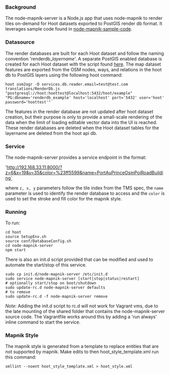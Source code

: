 ### Background
The node-mapnik-server is a Node.js app that uses node-mapnik to render tiles on-demand for Hoot datasets exported to PostGIS render db format.  It leverages sample code found in [node-mapnik-sample-code](https://github.com/mapnik/node-mapnik-sample-code).

### Datasource
The render databases are built for each Hoot dataset and follow the naming convention 'renderdb_*layername*'.  A separate PostGIS enabled database is created for each Hoot dataset with the script found [here](https://github.com/ngageoint/hootenanny/blob/mapnik/scripts/exportrenderdb.sh).  The map dataset features are exported from the OSM nodes, ways, and relations in the hoot db to PostGIS layers using the following hoot command:

`hoot osm2ogr -D services.db.reader.email=test@test.com translations/RenderDb.js "postgresql://hoot:hoottest@localhost:5432/hoot/example" "PG:dbname='renderdb_example' host='localhost' port='5432' user='hoot' password='hoottest'"`

The features in the render database are not updated after hoot dataset creation, but their purpose is only to provide a small-scale rendering of the data when the limit of loading editable vector data into the UI is reached.  These render databases are deleted when the Hoot dataset tables for the layername are deleted from the hoot api db.

### Service
The node-mapnik-server provides a service endpoint in the format:

'http://192.168.33.11:8000/?z=6&x=19&y=35&color=%23ff5599&name=PortAuPrinceOsmPoiRoadBuilding`

where `z, x, y` parameters follow the tile index from the TMS spec, the `name` parameter is used to identify the render database to access and the `color` is used to set the stroke and fill color for the mapnik style.

### Running
To run:
```
cd hoot
source SetupEnv.sh
source conf/DatabaseConfig.sh
cd node-mapnik-server
npm start
```

There is also an init.d script provided that can be modified and used to automate the start/stop of this service.

```
sudo cp init.d/node-mapnik-server /etc/init.d
sudo service node-mapnik-server [start|stop|status|restart]
# optionally start/stop on boot/shutdown
sudo update-rc.d node-mapnik-server defaults
# to remove
sudo update-rc.d -f node-mapnik-server remove
```

*Note:*  Adding the init.d script to rc.d will not work for Vagrant vms, due to the late mounting of the shared folder that contains the node-mapnik-server source code.  The Vagrantfile works around this by adding a 'run always' inline command to start the service.

### Mapnik Style
The mapnik style is generated from a template to replace entities that are not supported by mapnik.  Make edits to then hoot_style_template.xml run this command:

`xmllint --noent hoot_style_template.xml > hoot_style.xml`